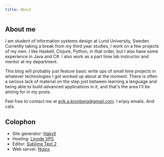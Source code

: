 ```yaml
---
title: About
---
```


## About me

I am student of information systems design at Lund University, Sweden. Currently taking a break from my third year studies, I work on a few projects of my own. I like Haskell, Clojure, Python, in that order, but I also have some experience in Java and C#. I also work as a part time lab instructor and mentor at my department.

This blog will probably just feature basic write ups of small time projects in whatever technologies I got worked up about at the moment. There is often a serious lack of material on the step just between learning a language and being able to build advanced applications in it, and that's the area I'll be aiming for in my posts.

Feel free to contact me at erik.a.kronberg@gmail.com. I enjoy emails. And cats.

## Colophon

- Site generator: [Hakyll][hakyll]
- Hosting: [Linode VPS][linode]
- Editor: [Sublime Text 2][subl]
- Web server: [Nginx][nginx]

[hakyll]: http://jaspervdj.be/hakyll/
[markdown]: http://daringfireball.net/projects/markdown/
[subl]: http://www.sublimetext.com/2
[nginx]: http://nginx.org/
[linode]: http://www.linode.com/?r=149bc10682eeaffb72d9bd6e7a4e722c5687768a
